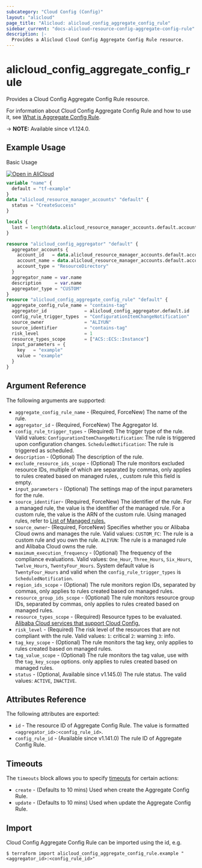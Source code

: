 ```yaml
---
subcategory: "Cloud Config (Config)"
layout: "alicloud"
page_title: "Alicloud: alicloud_config_aggregate_config_rule"
sidebar_current: "docs-alicloud-resource-config-aggregate-config-rule"
description: |-
  Provides a Alicloud Cloud Config Aggregate Config Rule resource.
---
```


# alicloud_config_aggregate_config_rule

Provides a Cloud Config Aggregate Config Rule resource.

For information about Cloud Config Aggregate Config Rule and how to use it, see [What is Aggregate Config Rule](https://www.alibabacloud.com/help/en/cloud-config/latest/api-config-2020-09-07-createaggregateconfigrule).

-> **NOTE:** Available since v1.124.0.

## Example Usage

Basic Usage

<div style="display: block;margin-bottom: 40px;"><div class="oics-button" style="float: right;position: absolute;margin-bottom: 10px;">
  <a href="https://api.aliyun.com/terraform?resource=alicloud_config_aggregate_config_rule&exampleId=0b57245e-ee44-f056-7a35-37474e3366b6c5230193&activeTab=example&spm=docs.r.config_aggregate_config_rule.0.0b57245eee&intl_lang=EN_US" target="_blank">
    <img alt="Open in AliCloud" src="https://img.alicdn.com/imgextra/i1/O1CN01hjjqXv1uYUlY56FyX_!!6000000006049-55-tps-254-36.svg" style="max-height: 44px; max-width: 100%;">
  </a>
</div></div>

```terraform
variable "name" {
  default = "tf-example"
}
data "alicloud_resource_manager_accounts" "default" {
  status = "CreateSuccess"
}

locals {
  last = length(data.alicloud_resource_manager_accounts.default.accounts) - 1
}

resource "alicloud_config_aggregator" "default" {
  aggregator_accounts {
    account_id   = data.alicloud_resource_manager_accounts.default.accounts[local.last].account_id
    account_name = data.alicloud_resource_manager_accounts.default.accounts[local.last].display_name
    account_type = "ResourceDirectory"
  }
  aggregator_name = var.name
  description     = var.name
  aggregator_type = "CUSTOM"
}
resource "alicloud_config_aggregate_config_rule" "default" {
  aggregate_config_rule_name = "contains-tag"
  aggregator_id              = alicloud_config_aggregator.default.id
  config_rule_trigger_types  = "ConfigurationItemChangeNotification"
  source_owner               = "ALIYUN"
  source_identifier          = "contains-tag"
  risk_level                 = 1
  resource_types_scope       = ["ACS::ECS::Instance"]
  input_parameters = {
    key   = "example"
    value = "example"
  }
}
```

## Argument Reference

The following arguments are supported:

* `aggregate_config_rule_name` - (Required, ForceNew) The name of the rule.
* `aggregator_id` - (Required, ForceNew) The Aggregator Id.
* `config_rule_trigger_types` - (Required) The trigger type of the rule. Valid values: `ConfigurationItemChangeNotification`: The rule is triggered upon configuration changes. `ScheduledNotification`: The rule is triggered as scheduled.
* `description` - (Optional) The description of the rule.
* `exclude_resource_ids_scope` - (Optional) The rule monitors excluded resource IDs, multiple of which are separated by commas, only applies to rules created based on managed rules, , custom rule this field is empty.
* `input_parameters` - (Optional) The settings map of the input parameters for the rule.
* `source_identifier`- (Required, ForceNew) The identifier of the rule. For a managed rule, the value is the identifier of the managed rule. For a custom rule, the value is the ARN of the custom rule. Using managed rules, refer to [List of Managed rules.](https://www.alibabacloud.com/help/en/doc-detail/127404.htm)
* `source_owner`- (Required, ForceNew) Specifies whether you or Alibaba Cloud owns and manages the rule. Valid values: `CUSTOM_FC`: The rule is a custom rule and you own the rule. `ALIYUN`: The rule is a managed rule and Alibaba Cloud owns the rule.
* `maximum_execution_frequency` - (Optional) The frequency of the compliance evaluations. Valid values:  `One_Hour`, `Three_Hours`, `Six_Hours`, `Twelve_Hours`, `TwentyFour_Hours`. System default value is `TwentyFour_Hours` and valid when the `config_rule_trigger_types` is `ScheduledNotification`.
* `region_ids_scope` - (Optional) The rule monitors region IDs, separated by commas, only applies to rules created based on managed rules.
* `resource_group_ids_scope` - (Optional) The rule monitors resource group IDs, separated by commas, only applies to rules created based on managed rules.
* `resource_types_scope` - (Required) Resource types to be evaluated. [Alibaba Cloud services that support Cloud Config.](https://www.alibabacloud.com/help/en/doc-detail/127411.htm)
* `risk_level` - (Required) The risk level of the resources that are not compliant with the rule. Valid values:  `1`: critical `2`: warning `3`: info.
* `tag_key_scope` - (Optional) The rule monitors the tag key, only applies to rules created based on managed rules.
* `tag_value_scope` - (Optional) The rule monitors the tag value, use with the `tag_key_scope` options. only applies to rules created based on managed rules.
* `status` - (Optional, Available since v1.145.0) The rule status. The valid values: `ACTIVE`, `INACTIVE`.

## Attributes Reference

The following attributes are exported:

* `id` - The resource ID of Aggregate Config Rule. The value is formatted `<aggregator_id>:<config_rule_id>`.
* `config_rule_id` - (Available since v1.141.0) The rule ID of Aggregate Config Rule.

## Timeouts

The `timeouts` block allows you to specify [timeouts](https://developer.hashicorp.com/terraform/language/resources/syntax#operation-timeouts) for certain actions:

* `create` - (Defaults to 10 mins) Used when create the Aggregate Config Rule.
* `update` - (Defaults to 10 mins) Used when update the Aggregate Config Rule.

## Import

Cloud Config Aggregate Config Rule can be imported using the id, e.g.

```shell
$ terraform import alicloud_config_aggregate_config_rule.example "<aggregator_id>:<config_rule_id>"
```
